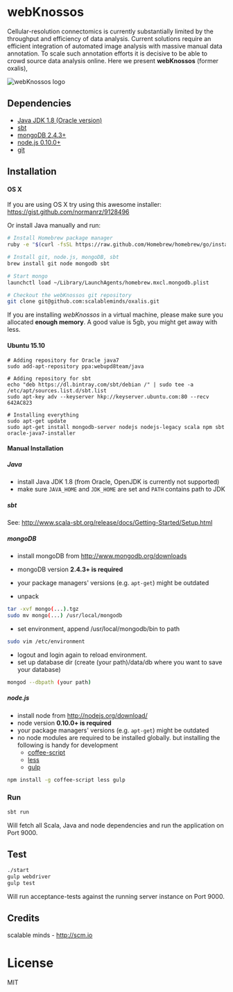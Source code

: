 # webKnossos
Cellular-resolution connectomics is currently substantially limited by the throughput and efficiency of data analysis. Current solutions require an efficient integration of automated image analysis with massive manual data annotation. To scale such annotation efforts it is decisive to be able to crowd source data analysis online. Here we present **webKnossos** (former oxalis),

![webKnossos logo](https://oxalis.at/assets/images/oxalis.svg)

## Dependencies

* [Java JDK 1.8 (Oracle version)](http://www.oracle.com/technetwork/java/javase/downloads/index.html)
* [sbt](http://www.scala-sbt.org/)
* [mongoDB 2.4.3+](http://www.mongodb.org/downloads)
* [node.js 0.10.0+](http://nodejs.org/download/)
* [git](http://git-scm.com/downloads)

## Installation
#### OS X
If you are using OS X try using this awesome installer:
https://gist.github.com/normanrz/9128496

Or install Java manually and run:

```bash
# Install Homebrew package manager
ruby -e "$(curl -fsSL https://raw.github.com/Homebrew/homebrew/go/install)"

# Install git, node.js, mongoDB, sbt
brew install git node mongodb sbt

# Start mongo
launchctl load ~/Library/LaunchAgents/homebrew.mxcl.mongodb.plist

# Checkout the webKnossos git repository
git clone git@github.com:scalableminds/oxalis.git
```

If you are installing *webKnossos* in a virtual machine, please make sure you allocated **enough memory**. A good value is 5gb, you might get away with less.


#### Ubuntu 15.10

```
# Adding repository for Oracle java7
sudo add-apt-repository ppa:webupd8team/java

# Adding repository for sbt
echo "deb https://dl.bintray.com/sbt/debian /" | sudo tee -a /etc/apt/sources.list.d/sbt.list
sudo apt-key adv --keyserver hkp://keyserver.ubuntu.com:80 --recv 642AC823

# Installing everything
sudo apt-get update
sudo apt-get install mongodb-server nodejs nodejs-legacy scala npm sbt oracle-java7-installer
```

#### Manual Installation

##### Java
- install Java JDK 1.8 (from Oracle, OpenJDK is currently not supported)
- make sure `JAVA_HOME` and `JDK_HOME` are set and `PATH` contains path to JDK

##### sbt
See: http://www.scala-sbt.org/release/docs/Getting-Started/Setup.html

##### mongoDB
- install mongoDB from http://www.mongodb.org/downloads
- mongoDB version **2.4.3+ is required**
- your package managers' versions (e.g. `apt-get`) might be outdated

- unpack

```bash
tar -xvf mongo(...).tgz
sudo mv mongo(...) /usr/local/mongodb
```

- set environment, append /usr/local/mongodb/bin to path

```bash
sudo vim /etc/environment
```

- logout and login again to reload environment.
- set up database dir (create (your path)/data/db where you want to save your database)

```bash
mongod --dbpath (your path)
```

##### node.js
* install node from http://nodejs.org/download/
* node version **0.10.0+ is required**
* your package managers' versions (e.g. `apt-get`) might be outdated
* no node modules are required to be installed globally. but installing the following is handy for development
  * [coffee-script](https://github.com/jashkenas/coffeescript)
  * [less](http://lesscss.org/)
  * [gulp](http://gulpjs.com/)

```bash
npm install -g coffee-script less gulp
```

### Run
```bash
sbt run
```

Will fetch all Scala, Java and node dependencies and run the application on Port 9000.

## Test
```bash
./start
gulp webdriver
gulp test
```

Will run acceptance-tests against the running server instance on Port 9000.

## Credits
scalable minds - http://scm.io

# License
MIT

